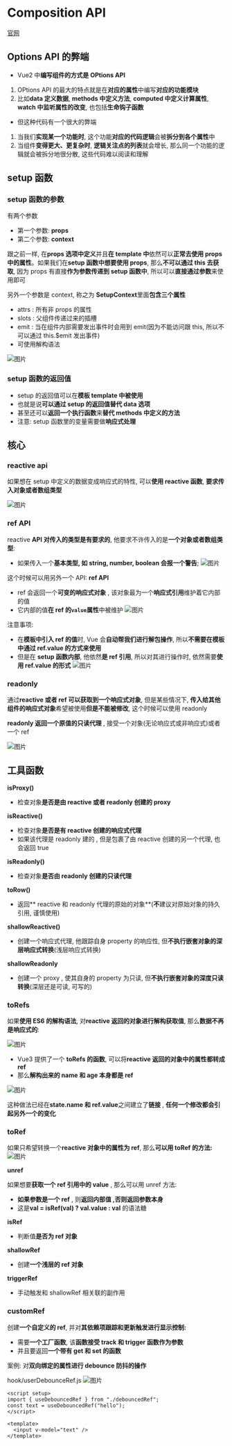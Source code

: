 # Composition API

[官网](https://staging-cn.vuejs.org/api/composition-api-setup.html#basic-usage)

## Options API 的弊端

- Vue2 中**编写组件的方式是 OPtions API**

1. OPtions API 的最大的特点就是在**对应的属性**中编写**对应的功能模块**
2. 比如**data 定义数据**, **methods 中定义方法**, **computed 中定义计算属性**, **watch 中监听属性的改变**, 也包括**生命钩子函数**

- 但这种代码有一个很大的弊端

1. 当我们**实现某一个功能时**, 这个功能**对应的代码逻辑**会被**拆分到各个属性**中
2. 当组件**变得更大、更复杂时**, **逻辑关注点的列表**就会增长, 那么同一个功能的逻辑就会被拆分地很分散, 这些代码难以阅读和理解

<!--
- 所有逻辑放⼊`setup`函数,第⼀个参数是 `props` 对象
- 通过 `ref` 、`reactive` 、`toRef`来创建响应式数据
- 视图要⽤的变量为 setup 函数返回到对象属性
- `watch`、`computed`是个函数
- ⽣命周期钩⼦写法微调,xyz 变成 OnXyz,如 `mounted` 变成 `onMounted`。`created`和 `beforeCreate`不再需要 -->

## setup 函数

### setup 函数的参数

有两个参数

- 第一个参数: **props**
- 第二个参数: **context**

跟之前一样, 在**props 选项中定义**并且**在 template 中**依然可以**正常去使用 props 中的属性**。如果我们在**setup 函数中想要使用 props**, 那么**不可以通过 this 去获取**, 因为 props 有直接**作为参数传递到 setup 函数中**, 所以可以**直接通过参数**来使用即可

另外一个参数是 context, 称之为 **SetupContext**里面**包含三个属性**

- attrs : 所有非 props 的属性
- slots : 父组件传递过来的插槽
- emit : 当在组件内部需要发出事件时会用到 emit(因为不能访问跟 this, 所以不可以通过 this.$emit 发出事件)
- 可使用解构语法

![图片](../.vuepress/public/images/setupContext.png)

### setup 函数的返回值

- setup 的返回值可以在**模板 template 中被使用**
- 也就是说**可以通过 setup 的返回值替代 data 选项**
- 甚至还可以**返回一个执行函数**来**替代 methods 中定义的方法**
- 注意: setup 函数里的变量需要做**响应式处理**

## 核心

### reactive api

如果想在 setup 中定义的数据变成响应式的特性, 可以**使用 reactive 函数**, **要求传入对象或者数组类型**

![图片](../.vuepress/public/images/reactive.png)

### ref API

reactive **API 对传入的类型是有要求的**, 他要求不许传入的是**一个对象或者数组类型**:

- 如果传入一个**基本类型, 如 string, number, boolean 会报一个警告**;
  ![图片](../.vuepress/public/images/reactiveError.png)

这个时候可以用另外一个 API: **ref API**

- ref 会返回一个**可变的响应式对象** , 该对象最为一个**响应式引用**维护着它内部的值
- 它内部的值**在 ref 的`value`属性**中被维护
  ![图片](../.vuepress/public/images/ref.png)

注意事项:

- 在**模板中引入 ref 的值**时, Vue 会**自动帮我们进行解包操作**, 所以**不需要在模板中通过 ref.value 的方式来使用**
- 但是在 **setup 函数内部**, 他依然**是 ref 引用**, 所以对其进行操作时, 依然需要**使用 ref.value 的形式**
  ![图片](../.vuepress/public/images/refTemplate.png)

### readonly

通过**reactive 或者 ref 可以获取到一个响应式对象**, 但是某些情况下, **传入给其他组件的响应式对象**希望被使用**但是不能被修改**, 这个时候可以使用 readonly

**readonly 返回一个原值的只读代理** , 接受一个对象(无论响应式或非响应式)或者一个 ref

![图片](../.vuepress/public/images/readonly.png)

## 工具函数

**isProxy()**

- 检查对象**是否是由 reactive 或者 readonly 创建的 proxy**

**isReactive()**

- 检查对象**是否是有 reactive 创建的响应式代理**
- 如果该代理是 readonly 建的 , 但是包裹了由 reactive 创建的另一个代理, 也会返回 true

**isReadonly()**

- 检查对象**是否由 readonly 创建的只读代理**

**toRow()**

- 返回** reactive 和 readonly 代理的原始的对象**(**不**建议对原始对象的持久引用, 谨慎使用)

**shallowReactive()**

- 创建一个响应式代理, 他跟踪自身 property 的响应性, 但**不执行嵌套对象的深层响应式转换**(浅层响应式转换)

**shallowReadonly**

- 创建一个 proxy , 使其自身的 property 为只读, 但**不执行嵌套对象的深度只读转换**(深层还是可读, 可写的)

### toRefs

如果**使用 ES6 的解构语法**, 对**reactive 返回的对象进行解构获取值**, 那么**数据不再是响应式的**:

![图片](../.vuepress/public/images/toRefs.png)

- Vue3 提供了一个 **toRefs 的函数**, 可以将**reactive 返回的对象中的属性都转成 ref**
- 那么**解构出来的 name 和 age 本身都是 ref**

![图片](../.vuepress/public/images/toRefs2.png)

这种做法已经在**state.name 和 ref.value**之间建立了**链接** , **任何一个修改都会引起另外一个的变化**

### toRef

如果只希望转换一个**reactive 对象中的属性为 ref**, 那么**可以用 toRef 的方法:**  
![图片](../.vuepress/public/images/toRef.png)

**unref**

如果想要**获取一个 ref 引用中的 value** , 那么可以用 unref 方法:

- **如果参数是一个 ref** , 则**返回内部值 ,否则返回参数本身**
- 这是**val = isRef(val) ? val.value : val** 的语法糖

**isRef**

- 判断值**是否为 ref 对象**

**shallowRef**

- 创建**一个浅层的 ref 对象**

**triggerRef**

- 手动触发和 shallowRef 相关联的副作用

### customRef

创建**一个自定义的 ref**, 并对**其依赖项跟踪和更新触发进行显示控制:**

- 需要**一个工厂函数**, 该**函数接受 track 和 trigger 函数作为参数**
- 并且要返回**一个带有 get 和 set 的函数**

案例: 对**双向绑定的属性进行 debounce 防抖的操作**

hook/userDebounceRef.js
![图片](../.vuepress/public/images/customRef.png)

```vue
<script setup>
import { useDebouncedRef } from "./debouncedRef";
const text = useDebouncedRef("hello");
</script>

<template>
  <input v-model="text" />
</template>
```
